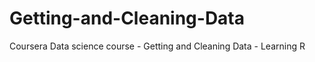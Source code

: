 Getting-and-Cleaning-Data
=========================

Coursera Data science course - Getting and Cleaning Data - Learning R
